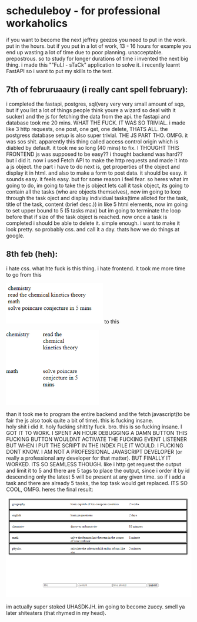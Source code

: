 # scheduleboy - for professional workaholics
if you want to become the next jeffrey geezos you need to put in the work. put in the hours. but if you put in a lot of work, 13 - 16 hours for example you end up wasting a lot of time due to poor planning. unacceptable. prepostrous. so to study for longer durations of time i invented the next big thing.
i made this ""FuLl - sTaCk" application to solve it. i recently learnt FastAPI so i want to put my skills to the test.

## 7th of februruaaury (i really cant spell february):
i completed the fastapi, postgres, sql(very very very small amount of sqp, but if you list a lot of things people think youre a wizard so deal with it sucker) and the js for fetching the data from the api. the fastapi and database took me 20 mins. WHAT THE FUCK.
IT WAS SO TRIVIAL. i made like 3 http requests, one post, one get, one delete, THATS ALL. the postgress database setup is also super trivial. THE JS PART THO. OMFG. it was sos shit. apparently this thing called access control origin which is diabled by default.
it took me so long (40 mins) to fix. I THOUGHT THIS FRONTEND js was supposed to be easy?? i thought backend was hard?? but i did it. now i used Fetch API to make the http requests and made it into a js object. the part i have to do next is, get properties of the object and display it in html.
and also to make a form to post data. it should be easy. it sounds easy. it feels easy. but for some reason i feel fear. so heres what im going to do, im going to take the js object lets call it task object, its going to contain all the tasks (who are objects themselves),
now im going to loop through the task oject and display individual tasks(time alloted for the task, title of the task, content (brief desc.)) in like 5 html elements, now im going to set upper bound to 5 (5 tasks max) but im going to terminate the loop before that
if size of the task object is reached. now once a task is completed i should be able to delete it. simple enough. i want to make it look pretty. so probably css. and call it a day. thats how we do things at google.

## 8th feb (heh):
i hate css. what hte fuck is this thing. i hate frontend. it took me more time to go from this 

![image](/images/imagesforscheduleboy/1.png) 
to this 

![image](/images/imagesforscheduleboy/2.png) 

than it took me to program the 
entire backend and the fetch javascript(to be fair the js also took quite a bit of time). this is fucking insane.  
holy shit i did it.
holy fucking shittity fuck. bro. this is so fucking insane. I GOT IT TO WORK. I SPENT AN HOUR DEBUGGING A DAMN BUTTON THIS FUCKING BUTTON WOULDNT ACTIVATE THE FUCKING EVENT LISTENER BUT WHEN I PUT THE SCRIPT IN
THE INDEX FILE IT WOULD. I FUCKING DONT KNOW. I AM NOT A PROFESSIONAL JAVASCRIPT DEVELOPER (or really a professional any developer for that matter). BUT FINALLY IT WORKED. ITS SO SEAMLESS THOUGH. like i http get
request the output and limit it to 5 and there are 5 tags to place the output, since i order it by id descending only the latest 5 will be present at any given time. so if i add a task and there are already 5 tasks, the top task would get replaced. ITS SO COOL, OMFG.
heres the final result:

![image](/images/imagesforscheduleboy/3.png)

im actually super stoked UHASDKJH. im going to become zuccy. smell ya later shiteaters (that rhymed in my head).
